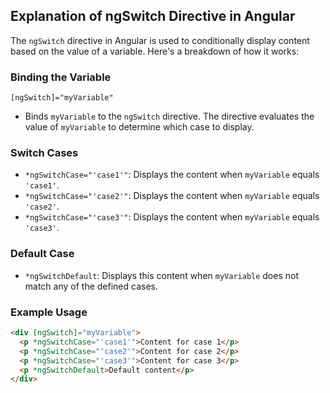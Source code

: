 ## Explanation of ngSwitch Directive in Angular

The `ngSwitch` directive in Angular is used to conditionally display content based on the value of a variable. Here's a breakdown of how it works:

### Binding the Variable

`[ngSwitch]="myVariable"`

- Binds `myVariable` to the `ngSwitch` directive. The directive evaluates the value of `myVariable` to determine which case to display.

### Switch Cases

- `*ngSwitchCase="'case1'"`: Displays the content when `myVariable` equals `'case1'`.
- `*ngSwitchCase="'case2'"`: Displays the content when `myVariable` equals `'case2'`.
- `*ngSwitchCase="'case3'"`: Displays the content when `myVariable` equals `'case3'`.

### Default Case

- `*ngSwitchDefault`: Displays this content when `myVariable` does not match any of the defined cases.

### Example Usage

```html
<div [ngSwitch]="myVariable">
  <p *ngSwitchCase="'case1'">Content for case 1</p>
  <p *ngSwitchCase="'case2'">Content for case 2</p>
  <p *ngSwitchCase="'case3'">Content for case 3</p>
  <p *ngSwitchDefault>Default content</p>
</div>
